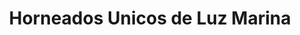 ---
title: "Horneados Unicos de Luz Marina"
url: /santa-cruz-de-la-sierra/horneados-unicos-de-luz-marina/
shop: Bäckerei
---